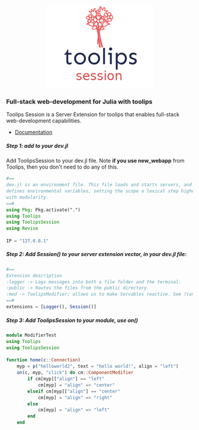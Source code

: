 <div align = "center"><img src = "https://github.com/ChifiSource/image_dump/blob/main/toolips/toolipssession.png" href = "https://toolips.app"></img></div>

### Full-stack web-development for Julia with toolips
Toolips Session is a Server Extension for toolips that enables full-stack web-development capabilities.
- [Documentation](https://doc.toolips.app/toolips_session/)
##### Step 1: add to your dev.jl
Add ToolipsSession to your dev.jl file. Note **if you use new_webapp** from Toolips, then you don't need to do any of this.
```julia
#==
dev.jl is an environment file. This file loads and starts servers, and
defines environmental variables, setting the scope a lexical step higher
with modularity.
==#
using Pkg; Pkg.activate(".")
using Toolips
using ToolipsSession
using Revise

IP = "127.0.0.1"
```
##### Step 2: Add Session() to your server extension vector, in your dev.jl file:
```julia
#==
Extension description
:logger -> Logs messages into both a file folder and the terminal.
:public -> Routes the files from the public directory.
:mod -> ToolipsModifier; allows us to make Servables reactive. See ?(on)
==#
extensions = [Logger(), Session()]
```
##### Step 3: Add ToolipsSession to your module, use on()
```julia
module ModifierTest
using Toolips
using ToolipsSession

function home(c::Connection)
    myp = p("helloworld2", text = "hello world!", align = "left")
    on(c, myp, "click") do cm::ComponentModifier
        if cm[myp]["align"] == "left"
            cm[myp] = "align" => "center"
        elseif cm[myp]["align"] == "center"
            cm[myp] = "align" => "right"
        else
            cm[myp] = "align" => "left"
        end
    end
```
